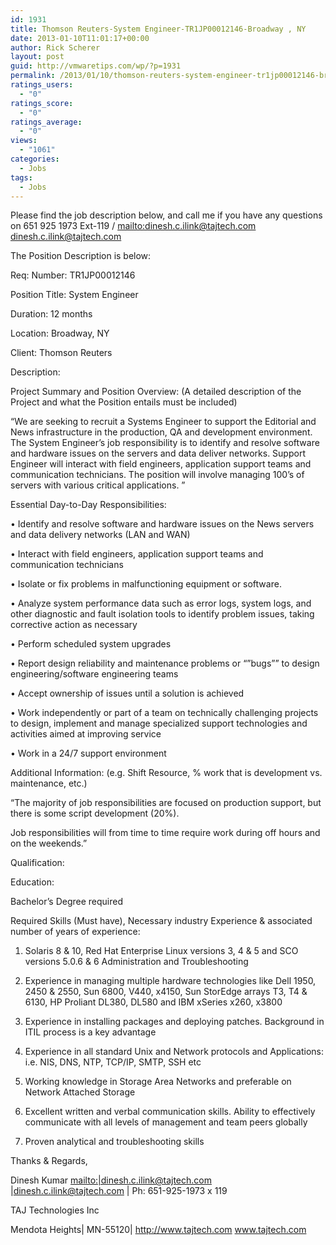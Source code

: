 ```yaml
---
id: 1931
title: Thomson Reuters-System Engineer-TR1JP00012146-Broadway , NY
date: 2013-01-10T11:01:17+00:00
author: Rick Scherer
layout: post
guid: http://vmwaretips.com/wp/?p=1931
permalink: /2013/01/10/thomson-reuters-system-engineer-tr1jp00012146-broadway-ny/
ratings_users:
  - "0"
ratings_score:
  - "0"
ratings_average:
  - "0"
views:
  - "1061"
categories:
  - Jobs
tags:
  - Jobs
---
```

Please find the job description below, and call me if you have any questions on 651 925 1973 Ext-119 / <mailto:dinesh.c.ilink@tajtech.com> dinesh.c.ilink@tajtech.com

The Position Description is below:

Req: Number: TR1JP00012146

Position Title: System Engineer

Duration: 12 months

Location: Broadway, NY

Client: Thomson Reuters

Description: 

Project Summary and Position Overview: (A detailed description of the Project and what the Position entails must be included)
  
&#8220;We are seeking to recruit a Systems Engineer to support the Editorial and News infrastructure in the production, QA and development environment. The System Engineer’s job responsibility is to identify and resolve software and hardware issues on the servers and data deliver networks. Support Engineer will interact with field engineers, application support teams and communication technicians. The position will involve managing 100’s of servers with various critical applications. &#8221; 

Essential Day-to-Day Responsibilities:
  
• Identify and resolve software and hardware issues on the News servers and data delivery networks (LAN and WAN)
  
• Interact with field engineers, application support teams and communication technicians
  
• Isolate or fix problems in malfunctioning equipment or software.
  
• Analyze system performance data such as error logs, system logs, and other diagnostic and fault isolation tools to identify problem issues, taking corrective action as necessary
  
• Perform scheduled system upgrades
  
• Report design reliability and maintenance problems or &#8220;&#8221;bugs&#8221;&#8221; to design engineering/software engineering teams
  
• Accept ownership of issues until a solution is achieved
  
• Work independently or part of a team on technically challenging projects to design, implement and manage specialized support technologies and activities aimed at improving service
  
• Work in a 24/7 support environment 

Additional Information: (e.g. Shift Resource, % work that is development vs. maintenance, etc.)
  
&#8220;The majority of job responsibilities are focused on production support, but there is some script development (20%).
  
Job responsibilities will from time to time require work during off hours and on the weekends.&#8221; 

Qualification:
  
Education:
  
Bachelor&#8217;s Degree required 

Required Skills (Must have), Necessary industry Experience & associated number of years of experience:
  
1. Solaris 8 & 10, Red Hat Enterprise Linux versions 3, 4 & 5 and SCO versions 5.0.6 & 6 Administration and Troubleshooting
  
2. Experience in managing multiple hardware technologies like Dell 1950, 2450 & 2550, Sun 6800, V440, x4150, Sun StorEdge arrays T3, T4 & 6130, HP Proliant DL380, DL580 and IBM xSeries x260, x3800
  
3. Experience in installing packages and deploying patches. Background in ITIL process is a key advantage
  
4. Experience in all standard Unix and Network protocols and Applications: i.e. NIS, DNS, NTP, TCP/IP, SMTP, SSH etc
  
5. Working knowledge in Storage Area Networks and preferable on Network Attached Storage
  
6. Excellent written and verbal communication skills. Ability to effectively communicate with all levels of management and team peers globally
  
7. Proven analytical and troubleshooting skills

Thanks & Regards,
  
Dinesh Kumar <mailto:|dinesh.c.ilink@tajtech.com> |dinesh.c.ilink@tajtech.com | Ph: 651-925-1973 x 119

TAJ Technologies Inc
  
Mendota Heights| MN-55120| <http://www.tajtech.com> www.tajtech.com